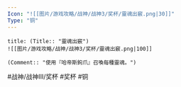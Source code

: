 ```yaml
---
Icon: "![[图片/游戏攻略/战神/战神3/奖杯/靈魂出竅.png|30]]"
Type: "铜"
---
```

```ad-common-bronze-trophy
title: (Title:: "靈魂出竅")
![[图片/游戏攻略/战神/战神3/奖杯/靈魂出竅.png|100]]

(Comment:: "使用『哈帝斯鉤爪』召喚每種靈魂。")
```

#战神/战神III/奖杯 #奖杯 #铜
